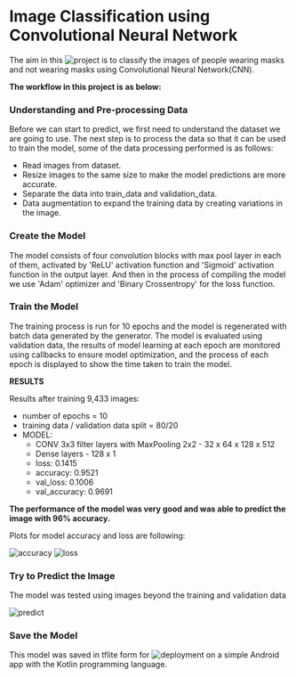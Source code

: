 # Image Classification using Convolutional Neural Network
The aim in this ![project](https://github.com/MuhamadSyarifFakhrezi/FaceMaskDetection/blob/master/image_classification_deployment.ipynb) is to classify the images of people wearing masks and not wearing masks using Convolutional Neural Network(CNN).

**The workflow in this project is as below:**
### Understanding and Pre-processing Data
Before we can start to predict, we first need to understand the dataset we are going to use. The next step is to process the data so that it can be used to train the model, some of the data processing performed is as follows:
- Read images from dataset.
- Resize images to the same size to make the model predictions are more accurate.
- Separate the data into train_data and validation_data.
- Data augmentation to expand the training data by creating variations in the image.

### Create the Model
The model consists of four convolution blocks with max pool layer in each of them, activated by 'ReLU' activation function and 'Sigmoid' activation function in the output layer.
And then in the process of compiling the model we use 'Adam' optimizer and 'Binary Crossentropy' for the loss function.

### Train the Model
The training process is run for 10 epochs and the model is regenerated with batch data generated by the generator. The model is evaluated using validation data, the results of model learning at each epoch are monitored using callbacks to ensure model optimization, and the process of each epoch is displayed to show the time taken to train the model.

**RESULTS**

Results after training 9,433 images:
* number of epochs = 10
* training data / validation data split = 80/20
* MODEL:
    - CONV 3x3 filter layers with MaxPooling 2x2 - 32 x 64 x 128 x 512
    - Dense layers - 128 x 1
    - loss: 0.1415
    - accuracy: 0.9521
    - val_loss: 0.1006
    - val_accuracy: 0.9691

**The performance of the model was very good and was able to predict the image with 96% accuracy.**

Plots for model accuracy and loss are following:

![accuracy](https://github.com/user-attachments/assets/39f78b3b-8bdc-498f-9db3-419d47ee2dd4)
![loss](https://github.com/user-attachments/assets/d3a89b0c-2edd-49ea-9d48-cc2b9a293732)

### Try to Predict the Image
The model was tested using images beyond the training and validation data

![predict](https://github.com/user-attachments/assets/35678e9e-b4a0-41c3-a664-23059385d546)

### Save the Model
This model was saved in tflite form for ![deployment](https://github.com/MuhamadSyarifFakhrezi/FaceMaskDetection/tree/master/deploy) on a simple Android app with the Kotlin programming language.

